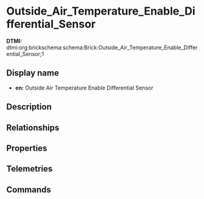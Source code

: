 # Outside_Air_Temperature_Enable_Differential_Sensor
**DTMI:** dtmi:org:brickschema:schema:Brick:Outside_Air_Temperature_Enable_Differential_Sensor;1
## Display name
- **en:** Outside Air Temperature Enable Differential Sensor
## Description
## Relationships
## Properties
## Telemetries
## Commands

